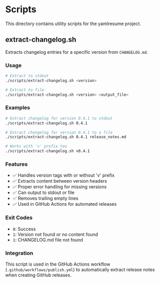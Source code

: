 # Scripts

This directory contains utility scripts for the yamlresume project.

## extract-changelog.sh

Extracts changelog entries for a specific version from `CHANGELOG.md`.

### Usage

```bash
# Extract to stdout
./scripts/extract-changelog.sh <version>

# Extract to file
./scripts/extract-changelog.sh <version> <output_file>
```

### Examples

```bash
# Extract changelog for version 0.4.1 to stdout
./scripts/extract-changelog.sh 0.4.1

# Extract changelog for version 0.4.1 to a file
./scripts/extract-changelog.sh 0.4.1 release_notes.md

# Works with 'v' prefix too
./scripts/extract-changelog.sh v0.4.1
```

### Features

- ✅ Handles version tags with or without 'v' prefix
- ✅ Extracts content between version headers
- ✅ Proper error handling for missing versions
- ✅ Can output to stdout or file
- ✅ Removes trailing empty lines
- ✅ Used in GitHub Actions for automated releases

### Exit Codes

- `0`: Success
- `1`: Version not found or no content found
- `1`: CHANGELOG.md file not found

### Integration

This script is used in the GitHub Actions workflow
(`.github/workflows/publish.yml`) to automatically extract release notes when
creating GitHub releases.
